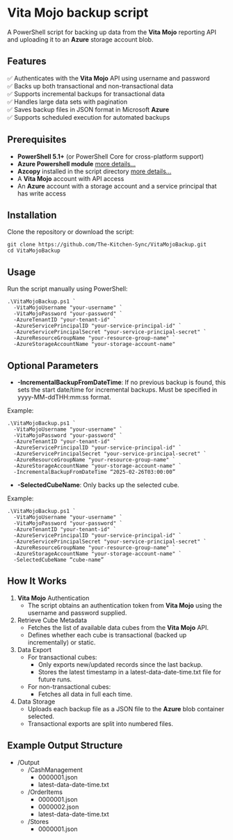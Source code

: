 # Vita Mojo backup script

A PowerShell script for backing up data from the **Vita Mojo** reporting API and uploading it to an **Azure** storage account blob.

## Features

✅ Authenticates with the **Vita Mojo** API using username and password  
✅ Backs up both transactional and non-transactional data  
✅ Supports incremental backups for transactional data  
✅ Handles large data sets with pagination  
✅ Saves backup files in JSON format in Microsoft **Azure**  
✅ Supports scheduled execution for automated backups  

## Prerequisites

- **PowerShell 5.1+** (or PowerShell Core for cross-platform support)  
- **Azure Powershell module** [more details...](https://learn.microsoft.com/en-us/powershell/azure/install-azure-powershell?view=azps-13.2.0)
- **Azcopy** installed in the script directory [more details...](https://learn.microsoft.com/en-us/azure/storage/common/storage-use-azcopy-v10?tabs=dnf)
- A **Vita Mojo** account with API access
- An **Azure** account with a storage account and a service principal that has write access

## Installation

Clone the repository or download the script:

````
git clone https://github.com/The-Kitchen-Sync/VitaMojoBackup.git
cd VitaMojoBackup
````

## Usage

Run the script manually using PowerShell:

```
.\VitaMojoBackup.ps1 ` 
  -VitaMojoUsername "your-username" `
  -VitaMojoPassword "your-password" `
  -AzureTenantID "your-tenant-id" `
  -AzureServicePrincipalID "your-service-principal-id" `
  -AzureServicePrincipalSecret "your-service-principal-secret" `
  -AzureResourceGroupName "your-resource-group-name" `
  -AzureStorageAccountName "your-storage-account-name"
```

## Optional Parameters

- **-IncrementalBackupFromDateTime**: If no previous backup is found, this sets the start date/time for incremental backups. Must be specified in yyyy-MM-ddTHH:mm:ss format.

Example:
```
.\VitaMojoBackup.ps1 ` 
  -VitaMojoUsername "your-username" `
  -VitaMojoPassword "your-password" `
  -AzureTenantID "your-tenant-id" `
  -AzureServicePrincipalID "your-service-principal-id" `
  -AzureServicePrincipalSecret "your-service-principal-secret" `
  -AzureResourceGroupName "your-resource-group-name" `
  -AzureStorageAccountName "your-storage-account-name" `
  -IncrementalBackupFromDateTime “2025-02-26T03:00:00”
```

- **-SelectedCubeName**: Only backs up the selected cube.

Example:
```
.\VitaMojoBackup.ps1 ` 
  -VitaMojoUsername "your-username" `
  -VitaMojoPassword "your-password" `
  -AzureTenantID "your-tenant-id" `
  -AzureServicePrincipalID "your-service-principal-id" `
  -AzureServicePrincipalSecret "your-service-principal-secret" `
  -AzureResourceGroupName "your-resource-group-name" `
  -AzureStorageAccountName "your-storage-account-name" `
  -SelectedCubeName “cube-name”
```

## How It Works

1. **Vita Mojo** Authentication
	- The script obtains an authentication token from **Vita Mojo** using the username and password supplied.
2. Retrieve Cube Metadata
	- Fetches the list of available data cubes from the **Vita Mojo** API.
	- Defines whether each cube is transactional (backed up incrementally) or static.
3. Data Export
	- For transactional cubes:
	  - Only exports new/updated records since the last backup.
	  - Stores the latest timestamp in a latest-data-date-time.txt file for future runs.
	- For non-transactional cubes:
	  - Fetches all data in full each time.
4. Data Storage
	- Uploads each backup file as a JSON file to the **Azure** blob container selected.	
	- Transactional exports are split into numbered files.

## Example Output Structure

* /Output  
  * /CashManagement  
    * 0000001.json  
    * latest-data-date-time.txt  
  * /OrderItems  
    * 0000001.json  
    * 0000002.json  
    * latest-data-date-time.txt  
  * /Stores  
    * 0000001.json